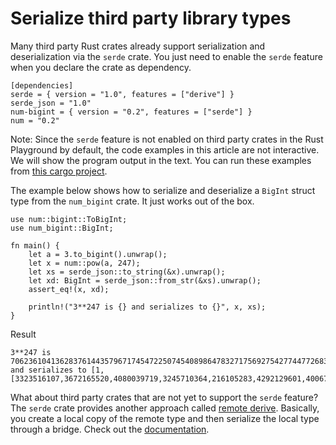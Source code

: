 # Serialize third party library types

Many third party Rust crates already support serialization and deserialization
via the `serde` crate. You just need to enable the `serde` feature when you 
declare the crate as dependency.

```
[dependencies]
serde = { version = "1.0", features = ["derive"] }
serde_json = "1.0"
num-bigint = { version = "0.2", features = ["serde"] }
num = "0.2"
```

Note: Since the `serde` feature is not enabled on third party crates in the Rust Playground by default, the code examples in this article are not interactive. We will show the program output in the text. You can run these examples from [this cargo project](https://github.com/second-state/rust-by-example-ext/tree/master/examples/serde/feature).

The example below shows how to serialize and deserialize a `BigInt` struct type from the `num_bigint` crate. It just works out of the box.

```rust,noplaypen
use num::bigint::ToBigInt;
use num_bigint::BigInt;

fn main() {
    let a = 3.to_bigint().unwrap();
    let x = num::pow(a, 247);
    let xs = serde_json::to_string(&x).unwrap();
    let xd: BigInt = serde_json::from_str(&xs).unwrap();
    assert_eq!(x, xd);

    println!("3**247 is {} and serializes to {}", x, xs);
}
```

Result

```
3**247 is 7062361041362837614435796717454722507454089864783271756927542774477268334591598635421519542453366332460075473278915787 and serializes to [1,[3323516107,3672165520,4080039719,3245710364,216105283,4292129601,4006727268,340573034,2851604588,3366124224,3797961372,1024846073,179]]
```

What about third party crates that are not yet to support the `serde` feature?
The `serde` crate provides another approach called [remote derive](https://serde.rs/remote-derive.html). Basically, you create a local copy of the remote type
and then serialize the local type through a bridge. Check out the [documentation](https://serde.rs/remote-derive.html).

